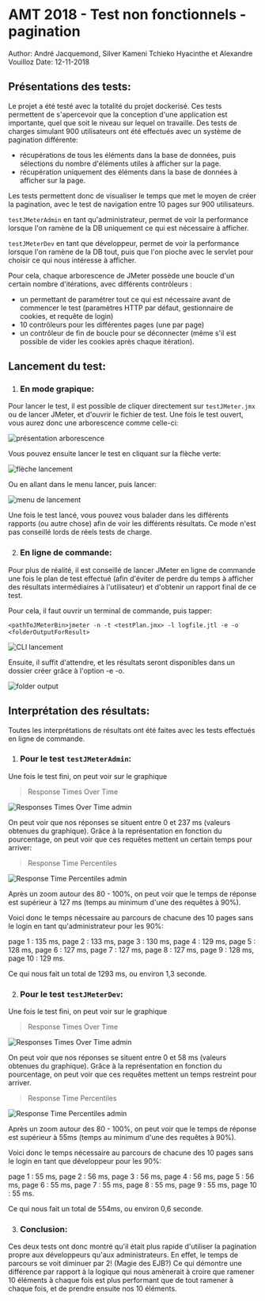 # AMT 2018 - Test non fonctionnels - pagination



Author:  André Jacquemond, Silver Kameni Tchieko Hyacinthe et Alexandre Vouilloz
Date: 12-11-2018



## Présentations des tests:

Le projet a été testé avec la totalité du projet dockerisé. Ces tests permettent de s'apercevoir que la conception d'une application est importante, quel que soit le niveau sur lequel on travaille. Des tests de charges simulant 900 utilisateurs ont été effectués avec un système de pagination différente:

- récupérations de tous les éléments dans la base de données, puis sélections du nombre d'éléments utiles à afficher sur la page.
- récupération uniquement des éléments dans la base de données à afficher sur la page.

Les tests permettent donc de visualiser le temps que met le moyen de créer la pagination, avec le test de navigation entre 10 pages sur 900 utilisateurs.

`testJMeterAdmin`  en tant qu'administrateur, permet de voir la performance lorsque l'on ramène de la DB uniquement ce qui est nécessaire à afficher. 

`testJMeterDev`  en tant que développeur, permet de voir la performance lorsque l'on ramène de la DB tout, puis que l'on pioche avec le servlet pour choisir ce qui nous intéresse à afficher.

Pour cela, chaque arborescence de JMeter possède une boucle d'un certain nombre d'itérations, avec  différents contrôleurs :

- un permettant de paramétrer tout ce qui est nécessaire avant de commencer le test (paramètres HTTP par défaut, gestionnaire de cookies, et requête de login) 
- 10 contrôleurs pour les différentes pages (une par page)
- un contrôleur de fin de boucle pour se déconnecter (même s'il est possible de vider les cookies après chaque itération).



## Lancement du test:

1. ### En mode grapique:

Pour lancer le test, il est possible de cliquer directement sur `testJMeter.jmx` ou de lancer JMeter, et d'ouvrir le fichier de test. Une fois le test ouvert, vous aurez donc une arborescence comme celle-ci:

![présentation arborescence](https://github.com/andreheig/Projet_AMT/blob/master/Projet_AMT/.md/testNonFonctionnelsPagination/presentationArborescence.png)

Vous pouvez ensuite lancer le test en cliquant sur la flèche verte:

![flèche lancement](https://github.com/andreheig/Projet_AMT/blob/master/Projet_AMT/.md/testNonFonctionnelsPagination/flecheLancement.png)

Ou en allant dans le menu lancer, puis lancer:

![menu de lancement](https://github.com/andreheig/Projet_AMT/blob/master/Projet_AMT/.md/testNonFonctionnelsPagination/menuDeLancement.png)

Une fois le test lancé, vous pouvez vous balader dans les différents rapports (ou autre chose) afin de voir les différents résultats. Ce mode n'est pas conseillé lords de réels tests de charge.

2. ### En ligne de commande:	

Pour plus de réalité, il est conseillé de lancer JMeter en ligne de commande une fois le plan de test effectué (afin d'éviter de perdre du temps à afficher des résultats intermédiaires à l'utilisateur) et d'obtenir un rapport final de ce test.

Pour cela, il faut ouvrir un terminal de commande, puis tapper:  

`<pathToJMeterBin>jmeter -n -t <testPlan.jmx> -l logfile.jtl -e -o <folderOutputForResult>`  

![CLI lancement](https://github.com/andreheig/Projet_AMT/blob/master/Projet_AMT/.md/testNonFonctionnelsPagination/CLILancement.png)

Ensuite, il suffit d'attendre, et les résultats seront disponibles dans un dossier créer grâce à l'option -e -o.

![folder output](https://github.com/andreheig/Projet_AMT/blob/master/Projet_AMT/.md/testNonFonctionnelsPagination/folderOutput.png)



## Interprétation des résultats:

Toutes les interprétations de résultats ont été faites avec les tests effectués en ligne de commande.

1. ### Pour le test `testJMeterAdmin`:

Une fois le test fini, on peut voir sur le graphique 

> Response Times Over Time 

![Responses Times Over Time admin](https://github.com/andreheig/Projet_AMT/blob/master/Projet_AMT/.md/testNonFonctionnelsPagination/ResponsesTimesOverTimeAdmin.png)

On peut voir que nos réponses se situent entre 0 et  237 ms (valeurs obtenues du graphique). Grâce à la représentation en fonction du pourcentage, on peut voir que ces requêtes mettent un certain temps pour arriver:

> Response Time Percentiles

![Response Time Percentiles admin](https://github.com/andreheig/Projet_AMT/blob/master/Projet_AMT/.md/testNonFonctionnelsPagination/ResponseTimePercentilesAdmin.png)

Après un zoom autour des 80 - 100%, on peut voir que le temps de réponse est supérieur à 127 ms (temps au minimum d'une des requêtes à 90%).

Voici donc le temps nécessaire au parcours de chacune des 10 pages sans le login en tant qu'administrateur pour les 90%:

page 1 : 135 ms, page 2 : 133 ms, page 3 : 130 ms, page 4 : 129 ms, page 5 : 128 ms, page 6 : 127 ms, page 7 : 127 ms, page 8 : 127 ms, page 9 : 128 ms, page 10 : 129 ms.

Ce qui nous fait un total de 1293 ms, ou environ 1,3 seconde.

2. ### Pour le test `testJMeterDev`:

Une fois le test fini, on peut voir sur le graphique 

> Response Times Over Time 

![Responses Times Over Time admin](https://github.com/andreheig/Projet_AMT/blob/master/Projet_AMT/.md/testNonFonctionnelsPagination/ResponsesTimesOverTimeDev.png)

On peut voir que nos réponses se situent entre 0 et  58 ms (valeurs obtenues du graphique). Grâce à la représentation en fonction du pourcentage, on peut voir que ces requêtes mettent un temps restreint pour arriver.

> Response Time Percentiles

![Response Time Percentiles admin](https://github.com/andreheig/Projet_AMT/blob/master/Projet_AMT/.md/testNonFonctionnelsPagination/ResponseTimePercentilesDev.png)

Après un zoom autour des 80 - 100%, on peut voir que le temps de réponse est supérieur à 55ms (temps au minimum d'une des requêtes à 90%).

Voici donc le temps nécessaire au parcours de chacune des 10 pages sans le login en tant que développeur pour les 90%:

page 1 : 55 ms, page 2 : 56 ms, page 3 : 56 ms, page 4 : 56 ms, page 5 : 56 ms, page 6 : 55 ms, page 7 : 55 ms, page 8 : 55 ms, page 9 : 55 ms, page 10 : 55 ms.

Ce qui nous fait un total de 554ms, ou environ 0,6 seconde.

3. ### Conclusion:

Ces deux tests ont donc montré qu'il était plus rapide d'utiliser la pagination propre aux développeurs qu'aux administrateurs. En effet, le temps de parcours se voit diminuer par 2! (Magie des EJB?) Ce qui démontre une différence par rapport à la logique qui nous amènerait à croire que ramener 10 éléments à chaque fois est plus performant que de tout ramener à chaque fois, et de prendre ensuite nos 10 éléments.